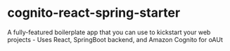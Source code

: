 # cognito-react-spring-starter
A fully-featured boilerplate app that you can use to kickstart your web projects - Uses React, SpringBoot backend, and Amazon Cognito for oAUt
